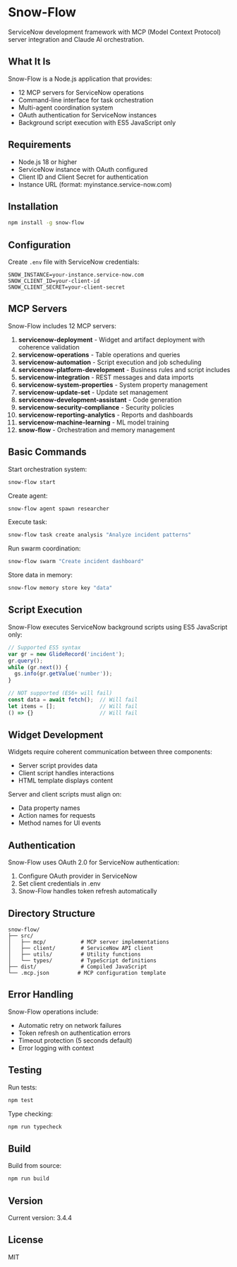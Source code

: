 # Snow-Flow

ServiceNow development framework with MCP (Model Context Protocol) server integration and Claude AI orchestration.

## What It Is

Snow-Flow is a Node.js application that provides:
- 12 MCP servers for ServiceNow operations
- Command-line interface for task orchestration
- Multi-agent coordination system
- OAuth authentication for ServiceNow instances
- Background script execution with ES5 JavaScript only

## Requirements

- Node.js 18 or higher
- ServiceNow instance with OAuth configured
- Client ID and Client Secret for authentication
- Instance URL (format: myinstance.service-now.com)

## Installation

```bash
npm install -g snow-flow
```

## Configuration

Create `.env` file with ServiceNow credentials:

```env
SNOW_INSTANCE=your-instance.service-now.com
SNOW_CLIENT_ID=your-client-id
SNOW_CLIENT_SECRET=your-client-secret
```

## MCP Servers

Snow-Flow includes 12 MCP servers:

1. **servicenow-deployment** - Widget and artifact deployment with coherence validation
2. **servicenow-operations** - Table operations and queries
3. **servicenow-automation** - Script execution and job scheduling
4. **servicenow-platform-development** - Business rules and script includes
5. **servicenow-integration** - REST messages and data imports
6. **servicenow-system-properties** - System property management
7. **servicenow-update-set** - Update set management
8. **servicenow-development-assistant** - Code generation
9. **servicenow-security-compliance** - Security policies
10. **servicenow-reporting-analytics** - Reports and dashboards
11. **servicenow-machine-learning** - ML model training
12. **snow-flow** - Orchestration and memory management

## Basic Commands

Start orchestration system:
```bash
snow-flow start
```

Create agent:
```bash
snow-flow agent spawn researcher
```

Execute task:
```bash
snow-flow task create analysis "Analyze incident patterns"
```

Run swarm coordination:
```bash
snow-flow swarm "Create incident dashboard"
```

Store data in memory:
```bash
snow-flow memory store key "data"
```

## Script Execution

Snow-Flow executes ServiceNow background scripts using ES5 JavaScript only:

```javascript
// Supported ES5 syntax
var gr = new GlideRecord('incident');
gr.query();
while (gr.next()) {
  gs.info(gr.getValue('number'));
}

// NOT supported (ES6+ will fail)
const data = await fetch();  // Will fail
let items = [];              // Will fail
() => {}                     // Will fail
```

## Widget Development

Widgets require coherent communication between three components:
- Server script provides data
- Client script handles interactions
- HTML template displays content

Server and client scripts must align on:
- Data property names
- Action names for requests
- Method names for UI events

## Authentication

Snow-Flow uses OAuth 2.0 for ServiceNow authentication:
1. Configure OAuth provider in ServiceNow
2. Set client credentials in .env
3. Snow-Flow handles token refresh automatically

## Directory Structure

```
snow-flow/
├── src/
│   ├── mcp/           # MCP server implementations
│   ├── client/        # ServiceNow API client
│   ├── utils/         # Utility functions
│   └── types/         # TypeScript definitions
├── dist/              # Compiled JavaScript
└── .mcp.json         # MCP configuration template
```

## Error Handling

Snow-Flow operations include:
- Automatic retry on network failures
- Token refresh on authentication errors
- Timeout protection (5 seconds default)
- Error logging with context

## Testing

Run tests:
```bash
npm test
```

Type checking:
```bash
npm run typecheck
```

## Build

Build from source:
```bash
npm run build
```

## Version

Current version: 3.4.4

## License

MIT